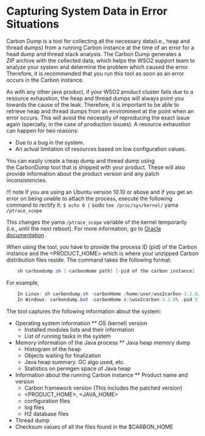 # Capturing System Data in Error Situations

Carbon Dump is a tool for collecting all the necessary data(i.e., heap and thread dumps) from a running Carbon instance at the time of an error for a head dump and thread stack analysis. The Carbon Dump generates a ZIP archive with the collected data, which helps the WSO2 support team to analyze your system and determine the problem which caused the error. Therefore, it is recommended that you run this tool as soon as an error occurs in the Carbon instance.

As with any other java product, if your WSO2 product cluster fails due to a resource exhaustion, the heap and thread dumps will always point you towards the cause of the leak. Therefore, it is important to be able to retrieve heap and thread dumps from an environment at the point when an error occurs. This will avoid the necessity of reproducing the exact issue again (specially, in the case of production issues). A resource exhaustion can happen for two reasons:

-   Due to a bug in the system.
-   An actual limitation of resources based on low configuration values.

You can easily create a heap dump and thread dump using the CarbonDump tool that is shipped with your product. These will also provide information about the product version and any patch inconsistencies.

!!! note
If you are using an Ubuntu version 10.10 or above and if you get an error on being unable to attach the process, execute the following command to rectify it: `$ echo 0 |` sudo `tee /proc/sys/kernel/` yama `/ptrace_scope        `

This changes the yama `/ptrace_scope` variable of the kernel temporarily (i.e., until the next reboot). For more information, go to [Oracle documentation](http://bugs.java.com/bugdatabase/view_bug.do?bug_id=7050524) .


When using the tool, you have to provide the process ID (pid) of the Carbon instance and the &lt;PRODUCT\_HOME&gt; which is where your unzipped Carbon distribution files reside. The command takes the following format:

``` java
    sh carbondump.sh [-carbonHome path] [-pid of the carbon instance]
```

For example,

``` java
    In Linux: sh carbondump.sh -carbonHome /home/user/wso2carbon-3.2.0/ -pid 5151
    In Windows: carbondump.bat -carbonHome c:\wso2carbon-3.2.0\ -pid 5151
```
The tool captures the following information about the system:

-   Operating system information \*\* OS (kernel) version
    -   Installed modules lists and their information
    -   List of running tasks in the system
-   Memory information of the Java process \*\* Java heap memory dump
    -   Histogram of the heap
    -   Objects waiting for finalization
    -   Java heap summary. GC algo used, etc.
    -   Statistics on permgen space of Java heap
-   Information about the running Carbon instance \*\* Product name and version
    -   Carbon framework version (This includes the patched version)
    -   &lt;PRODUCT\_HOME&gt;, &lt;JAVA\_HOME&gt;
    -   configuration files
    -   log files
    -   H2 database files
-   Thread dump
-   Checksum values of all the files found in the $CARBON\_HOME

